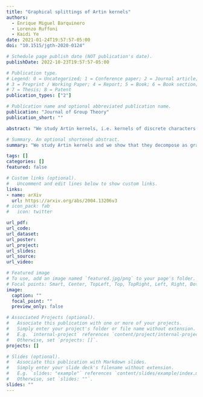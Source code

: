 ```yaml
---
title: "Graphical splittings of Artin kernels"
authors:
  - Enrique Miguel Barquinero
  - Lorenzo Ruffoni
  - Kaidi Ye
date: 2021-01-24T19:57:57-05:00
doi: "10.1515/jgth-2020-0124"

# Schedule page publish date (NOT publication's date).
publishDate: 2022-10-23T19:57:57-05:00

# Publication type.
# Legend: 0 = Uncategorized; 1 = Conference paper; 2 = Journal article;
# 3 = Preprint / Working Paper; 4 = Report; 5 = Book; 6 = Book section;
# 7 = Thesis; 8 = Patent
publication_types: ["2"]

# Publication name and optional abbreviated publication name.
publication: "Journal of Group Theory"
publication_short: ""

abstract: "We study Artin kernels, i.e. kernels of discrete characters of right-angled Artin groups, and we show that they decompose as graphs of groups in a way that can be explicitly computed from the underlying graph. When the underlying graph is chordal, we show that every such subgroup either surjects to an infinitely generated free group or is a generalized Baumslag–Solitar group of variable rank. In particular, for block graphs (e.g. trees), we obtain an explicit rank formula and discuss some features of the space of fibrations of the associated right-angled Artin group."

# Summary. An optional shortened abstract.
summary: "We study Artin kernels and we show that they decompose as graphs of groups in a way that can be explicitly computed from the underlying graph."

tags: []
categories: []
featured: false

# Custom links (optional).
#   Uncomment and edit lines below to show custom links.
links:
- name: arXiv
  url: https://arxiv.org/abs/2004.13206v3
# icon_pack: fab
#   icon: twitter

url_pdf:
url_code:
url_dataset:
url_poster:
url_project:
url_slides:
url_source:
url_video:

# Featured image
# To use, add an image named `featured.jpg/png` to your page's folder.
# Focal points: Smart, Center, TopLeft, Top, TopRight, Left, Right, BottomLeft, Bottom, BottomRight.
image:
  caption: ""
  focal_point: ""
  preview_only: false

# Associated Projects (optional).
#   Associate this publication with one or more of your projects.
#   Simply enter your project's folder or file name without extension.
#   E.g. `internal-project` references `content/project/internal-project/index.md`.
#   Otherwise, set `projects: []`.
projects: []

# Slides (optional).
#   Associate this publication with Markdown slides.
#   Simply enter your slide deck's filename without extension.
#   E.g. `slides: "example"` references `content/slides/example/index.md`.
#   Otherwise, set `slides: ""`.
slides: ""
---
```


